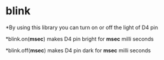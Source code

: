 # blink
*By using this library you can turn on or off the light of D4 pin

*blink.on(**msec**) makes D4 pin bright for **msec** milli seconds

*blink.off(**msec**) makes D4 pin dark for **msec** milli seconds
